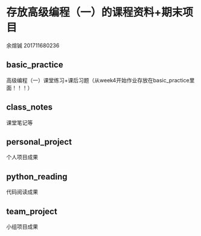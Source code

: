 存放高级编程（一）的课程资料+期末项目
====
余煊铖 201711680236

basic_practice
-------
高级编程（一）课堂练习+课后习题（从week4开始作业存放在basic_practice里面！！！）

class_notes
-------
课堂笔记等

personal_project
-------
个人项目成果

python_reading
-------
代码阅读成果

team_project
-------
小组项目成果
